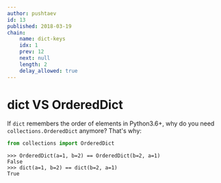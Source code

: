 ```yaml
---
author: pushtaev
id: 13
published: 2018-03-19
chain:
    name: dict-keys
    idx: 1
    prev: 12
    next: null
    length: 2
    delay_allowed: true
---
```


# dict VS OrderedDict

If `dict` remembers the order of elements in Python3.6+, why do you need `collections.OrderedDict` anymore? That's why:

```python {skip}
from collections import OrderedDict
```

```python-interactive {continue}
>>> OrderedDict(a=1, b=2) == OrderedDict(b=2, a=1)
False
>>> dict(a=1, b=2) == dict(b=2, a=1)
True
```
